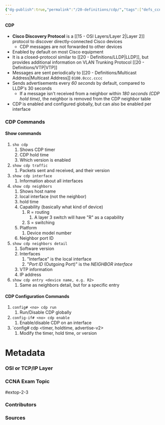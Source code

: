 ```yaml
---
{"dg-publish":true,"permalink":"/20-definitions/cdp/","tags":["defs_ccna"]}
---
```


#### CDP
- **Cisco Discovery Protocol** is a [[15 - OSI Layers/Layer 2\|Layer 2]] protocol to discover directly-connected Cisco devices
	- CDP messages are not forwarded to other devices
- Enabled by default on most Cisco equipment
- It is a closed-protocol similar to [[20 - Definitions/LLDP\|LLDP]], but provides additional information on VLAN Trunking Protocol [[20 - Definitions/VTP\|VTP]]
- Messages are sent periodically to [[20 - Definitions/Multicast Address\|Multicast Address]] `0100.0ccc.cccc`
- Sends advertisements every *60 seconds* by default, compared to LLDP's 30 seconds
	- If a message isn't received from a neighbor within *180 seconds (CDP hold time)*, the neighbor is removed from the CDP neighbor table
- CDP is enabled and configured globally, but can also be enabled per interface

### CDP Commands
#### Show commands
1. `sho cdp`
	1. Shows CDP timer
	2. CDP hold time
	3. Which version is enabled
2. `show cdp traffic`
	1. Packets sent and received, and their version
3. `show cdp interface`
	1. Information about all interfaces
4. `show cdp neighbors`
	1. Shows host name
	2. local interface (not the neighbor)
	3. hold time
	4. Capability (basically what kind of device)
		1. R = routing
			1. A layer 3 switch will have "R" as a capability
		2. S = switching
	5. Platform
		1. Device model number
	6. Neighbor port ID
5. `show cdp neighbors detail`
	1. Software version
	2. Interfaces
		1. "Interface" is the local interface
		2. "*Port ID* (Outgoing Port)" is the *NEIGHBOR interface*
	3. VTP information
	4. IP address
6. `show cdp entry <device name, e.g. R2>`
	1. Same as neighbors detail, but for a specific entry

#### CDP Configuration Commands
1. `config# <no> cdp run`
	1. Run/Disable CDP globally
2. `config-if# <no> cdp enable`
	1. Enable/disable CDP on an interface
3. `config# cdp <timer, holdtime, advertise-v2>
	1. Modify the timer, hold time, or version




# Metadata
### OSI or TCP/IP Layer

### CCNA Exam Topic
#extop-2-3 
### Contributors

### Sources


